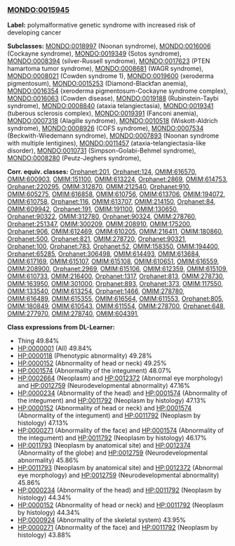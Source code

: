 
### [MONDO:0015945](http://purl.obolibrary.org/obo/MONDO_0015945)
**Label:** polymalformative genetic syndrome with increased risk of developing cancer

**Subclasses:** [MONDO:0018997](http://purl.obolibrary.org/obo/MONDO_0018997) (Noonan syndrome), [MONDO:0016006](http://purl.obolibrary.org/obo/MONDO_0016006) (Cockayne syndrome), [MONDO:0019349](http://purl.obolibrary.org/obo/MONDO_0019349) (Sotos syndrome), [MONDO:0008394](http://purl.obolibrary.org/obo/MONDO_0008394) (silver-Russell syndrome), [MONDO:0017623](http://purl.obolibrary.org/obo/MONDO_0017623) (PTEN hamartoma tumor syndrome), [MONDO:0008681](http://purl.obolibrary.org/obo/MONDO_0008681) (WAGR syndrome), [MONDO:0008021](http://purl.obolibrary.org/obo/MONDO_0008021) (Cowden syndrome 1), [MONDO:0019600](http://purl.obolibrary.org/obo/MONDO_0019600) (xeroderma pigmentosum), [MONDO:0015253](http://purl.obolibrary.org/obo/MONDO_0015253) (Diamond-Blackfan anemia), [MONDO:0016354](http://purl.obolibrary.org/obo/MONDO_0016354) (xeroderma pigmentosum-Cockayne syndrome complex), [MONDO:0016063](http://purl.obolibrary.org/obo/MONDO_0016063) (Cowden disease), [MONDO:0019188](http://purl.obolibrary.org/obo/MONDO_0019188) (Rubinstein-Taybi syndrome), [MONDO:0008840](http://purl.obolibrary.org/obo/MONDO_0008840) (ataxia telangiectasia), [MONDO:0019341](http://purl.obolibrary.org/obo/MONDO_0019341) (tuberous sclerosis complex), [MONDO:0019391](http://purl.obolibrary.org/obo/MONDO_0019391) (Fanconi anemia), [MONDO:0007318](http://purl.obolibrary.org/obo/MONDO_0007318) (Alagille syndrome), [MONDO:0010518](http://purl.obolibrary.org/obo/MONDO_0010518) (Wiskott-Aldrich syndrome), [MONDO:0008926](http://purl.obolibrary.org/obo/MONDO_0008926) (COFS syndrome), [MONDO:0007534](http://purl.obolibrary.org/obo/MONDO_0007534) (Beckwith-Wiedemann syndrome), [MONDO:0007893](http://purl.obolibrary.org/obo/MONDO_0007893) (Noonan syndrome with multiple lentigines), [MONDO:0011457](http://purl.obolibrary.org/obo/MONDO_0011457) (ataxia-telangiectasia-like disorder), [MONDO:0010731](http://purl.obolibrary.org/obo/MONDO_0010731) (Simpson-Golabi-Behmel syndrome), [MONDO:0008280](http://purl.obolibrary.org/obo/MONDO_0008280) (Peutz-Jeghers syndrome), 

**Corr. equiv. classes:** [Orphanet:201](http://www.orpha.net/ORDO/Orphanet_201), [Orphanet:124](http://www.orpha.net/ORDO/Orphanet_124), [OMIM:616570](http://purl.obolibrary.org/obo/OMIM_616570), [OMIM:600903](http://purl.obolibrary.org/obo/OMIM_600903), [OMIM:151100](http://purl.obolibrary.org/obo/OMIM_151100), [OMIM:613224](http://purl.obolibrary.org/obo/OMIM_613224), [Orphanet:2869](http://www.orpha.net/ORDO/Orphanet_2869), [OMIM:614753](http://purl.obolibrary.org/obo/OMIM_614753), [Orphanet:220295](http://www.orpha.net/ORDO/Orphanet_220295), [OMIM:312870](http://purl.obolibrary.org/obo/OMIM_312870), [OMIM:212540](http://purl.obolibrary.org/obo/OMIM_212540), [Orphanet:910](http://www.orpha.net/ORDO/Orphanet_910), [OMIM:605275](http://purl.obolibrary.org/obo/OMIM_605275), [OMIM:616858](http://purl.obolibrary.org/obo/OMIM_616858), [OMIM:610756](http://purl.obolibrary.org/obo/OMIM_610756), [OMIM:613706](http://purl.obolibrary.org/obo/OMIM_613706), [OMIM:194072](http://purl.obolibrary.org/obo/OMIM_194072), [OMIM:610758](http://purl.obolibrary.org/obo/OMIM_610758), [Orphanet:116](http://www.orpha.net/ORDO/Orphanet_116), [OMIM:613707](http://purl.obolibrary.org/obo/OMIM_613707), [OMIM:214150](http://purl.obolibrary.org/obo/OMIM_214150), [Orphanet:84](http://www.orpha.net/ORDO/Orphanet_84), [OMIM:609942](http://purl.obolibrary.org/obo/OMIM_609942), [Orphanet:191](http://www.orpha.net/ORDO/Orphanet_191), [OMIM:191100](http://purl.obolibrary.org/obo/OMIM_191100), [OMIM:130650](http://purl.obolibrary.org/obo/OMIM_130650), [Orphanet:90322](http://www.orpha.net/ORDO/Orphanet_90322), [OMIM:312780](http://purl.obolibrary.org/obo/OMIM_312780), [Orphanet:90324](http://www.orpha.net/ORDO/Orphanet_90324), [OMIM:278760](http://purl.obolibrary.org/obo/OMIM_278760), [Orphanet:251347](http://www.orpha.net/ORDO/Orphanet_251347), [OMIM:300209](http://purl.obolibrary.org/obo/OMIM_300209), [OMIM:208910](http://purl.obolibrary.org/obo/OMIM_208910), [OMIM:175200](http://purl.obolibrary.org/obo/OMIM_175200), [Orphanet:906](http://www.orpha.net/ORDO/Orphanet_906), [OMIM:612469](http://purl.obolibrary.org/obo/OMIM_612469), [OMIM:610205](http://purl.obolibrary.org/obo/OMIM_610205), [OMIM:216411](http://purl.obolibrary.org/obo/OMIM_216411), [OMIM:180860](http://purl.obolibrary.org/obo/OMIM_180860), [Orphanet:500](http://www.orpha.net/ORDO/Orphanet_500), [Orphanet:821](http://www.orpha.net/ORDO/Orphanet_821), [OMIM:278720](http://purl.obolibrary.org/obo/OMIM_278720), [Orphanet:90321](http://www.orpha.net/ORDO/Orphanet_90321), [Orphanet:100](http://www.orpha.net/ORDO/Orphanet_100), [Orphanet:783](http://www.orpha.net/ORDO/Orphanet_783), [Orphanet:52](http://www.orpha.net/ORDO/Orphanet_52), [OMIM:158350](http://purl.obolibrary.org/obo/OMIM_158350), [OMIM:194400](http://purl.obolibrary.org/obo/OMIM_194400), [Orphanet:65285](http://www.orpha.net/ORDO/Orphanet_65285), [Orphanet:306498](http://www.orpha.net/ORDO/Orphanet_306498), [OMIM:614493](http://purl.obolibrary.org/obo/OMIM_614493), [OMIM:613684](http://purl.obolibrary.org/obo/OMIM_613684), [OMIM:617169](http://purl.obolibrary.org/obo/OMIM_617169), [OMIM:615107](http://purl.obolibrary.org/obo/OMIM_615107), [OMIM:615108](http://purl.obolibrary.org/obo/OMIM_615108), [OMIM:610651](http://purl.obolibrary.org/obo/OMIM_610651), [OMIM:616559](http://purl.obolibrary.org/obo/OMIM_616559), [OMIM:208900](http://purl.obolibrary.org/obo/OMIM_208900), [Orphanet:2969](http://www.orpha.net/ORDO/Orphanet_2969), [OMIM:615106](http://purl.obolibrary.org/obo/OMIM_615106), [OMIM:612359](http://purl.obolibrary.org/obo/OMIM_612359), [OMIM:615109](http://purl.obolibrary.org/obo/OMIM_615109), [OMIM:610733](http://purl.obolibrary.org/obo/OMIM_610733), [OMIM:216400](http://purl.obolibrary.org/obo/OMIM_216400), [Orphanet:1317](http://www.orpha.net/ORDO/Orphanet_1317), [Orphanet:813](http://www.orpha.net/ORDO/Orphanet_813), [OMIM:278730](http://purl.obolibrary.org/obo/OMIM_278730), [OMIM:163950](http://purl.obolibrary.org/obo/OMIM_163950), [OMIM:301000](http://purl.obolibrary.org/obo/OMIM_301000), [Orphanet:893](http://www.orpha.net/ORDO/Orphanet_893), [Orphanet:373](http://www.orpha.net/ORDO/Orphanet_373), [OMIM:117550](http://purl.obolibrary.org/obo/OMIM_117550), [OMIM:133540](http://purl.obolibrary.org/obo/OMIM_133540), [OMIM:613254](http://purl.obolibrary.org/obo/OMIM_613254), [Orphanet:1466](http://www.orpha.net/ORDO/Orphanet_1466), [OMIM:278780](http://purl.obolibrary.org/obo/OMIM_278780), [OMIM:616489](http://purl.obolibrary.org/obo/OMIM_616489), [OMIM:615355](http://purl.obolibrary.org/obo/OMIM_615355), [OMIM:616564](http://purl.obolibrary.org/obo/OMIM_616564), [OMIM:611553](http://purl.obolibrary.org/obo/OMIM_611553), [Orphanet:805](http://www.orpha.net/ORDO/Orphanet_805), [OMIM:180849](http://purl.obolibrary.org/obo/OMIM_180849), [OMIM:610543](http://purl.obolibrary.org/obo/OMIM_610543), [OMIM:611554](http://purl.obolibrary.org/obo/OMIM_611554), [OMIM:278700](http://purl.obolibrary.org/obo/OMIM_278700), [Orphanet:648](http://www.orpha.net/ORDO/Orphanet_648), [OMIM:277970](http://purl.obolibrary.org/obo/OMIM_277970), [OMIM:278740](http://purl.obolibrary.org/obo/OMIM_278740), [OMIM:604391](http://purl.obolibrary.org/obo/OMIM_604391), 

**Class expressions from DL-Learner:**

- Thing 49.84%
- [HP:0000001](http://purl.obolibrary.org/obo/HP_0000001) (All) 49.84%
- [HP:0000118](http://purl.obolibrary.org/obo/HP_0000118) (Phenotypic abnormality) 49.28%
- [HP:0000152](http://purl.obolibrary.org/obo/HP_0000152) (Abnormality of head or neck) 49.25%
- [HP:0001574](http://purl.obolibrary.org/obo/HP_0001574) (Abnormality of the integument) 48.07%
- [HP:0002664](http://purl.obolibrary.org/obo/HP_0002664) (Neoplasm) and [HP:0012372](http://purl.obolibrary.org/obo/HP_0012372) (Abnormal eye morphology) and [HP:0012759](http://purl.obolibrary.org/obo/HP_0012759) (Neurodevelopmental abnormality) 47.16%
- [HP:0000234](http://purl.obolibrary.org/obo/HP_0000234) (Abnormality of the head) and [HP:0001574](http://purl.obolibrary.org/obo/HP_0001574) (Abnormality of the integument) and [HP:0011792](http://purl.obolibrary.org/obo/HP_0011792) (Neoplasm by histology) 47.13%
- [HP:0000152](http://purl.obolibrary.org/obo/HP_0000152) (Abnormality of head or neck) and [HP:0001574](http://purl.obolibrary.org/obo/HP_0001574) (Abnormality of the integument) and [HP:0011792](http://purl.obolibrary.org/obo/HP_0011792) (Neoplasm by histology) 47.13%
- [HP:0000271](http://purl.obolibrary.org/obo/HP_0000271) (Abnormality of the face) and [HP:0001574](http://purl.obolibrary.org/obo/HP_0001574) (Abnormality of the integument) and [HP:0011792](http://purl.obolibrary.org/obo/HP_0011792) (Neoplasm by histology) 46.17%
- [HP:0011793](http://purl.obolibrary.org/obo/HP_0011793) (Neoplasm by anatomical site) and [HP:0012374](http://purl.obolibrary.org/obo/HP_0012374) (Abnormality of the globe) and [HP:0012759](http://purl.obolibrary.org/obo/HP_0012759) (Neurodevelopmental abnormality) 45.86%
- [HP:0011793](http://purl.obolibrary.org/obo/HP_0011793) (Neoplasm by anatomical site) and [HP:0012372](http://purl.obolibrary.org/obo/HP_0012372) (Abnormal eye morphology) and [HP:0012759](http://purl.obolibrary.org/obo/HP_0012759) (Neurodevelopmental abnormality) 45.86%
- [HP:0000234](http://purl.obolibrary.org/obo/HP_0000234) (Abnormality of the head) and [HP:0011792](http://purl.obolibrary.org/obo/HP_0011792) (Neoplasm by histology) 44.34%
- [HP:0000152](http://purl.obolibrary.org/obo/HP_0000152) (Abnormality of head or neck) and [HP:0011792](http://purl.obolibrary.org/obo/HP_0011792) (Neoplasm by histology) 44.34%
- [HP:0000924](http://purl.obolibrary.org/obo/HP_0000924) (Abnormality of the skeletal system) 43.95%
- [HP:0000271](http://purl.obolibrary.org/obo/HP_0000271) (Abnormality of the face) and [HP:0011792](http://purl.obolibrary.org/obo/HP_0011792) (Neoplasm by histology) 43.88%



